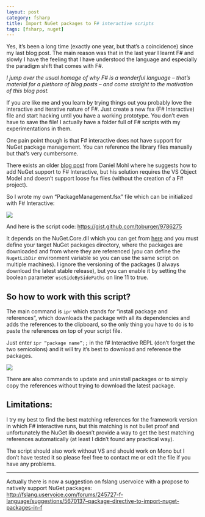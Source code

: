 ```yaml
---
layout: post
category: fsharp
title: Import NuGet packages to F# interactive scripts
tags: [fsharp, nuget]
---
```


Yes, it’s been a long time (exactly one year, but that’s a coincidence) since my last blog post. The main reason was that in the last year I learnt F# and slowly I have the feeling that I have understood the language and especially the paradigm shift that comes with F#.

_I jump over the usual homage of why F# is a wonderful language – that’s material for a plethora of blog posts – and come straight to the motivation of this blog post._

If you are like me and you learn by trying things out you probably love the interactive and iterative nature of F#. Just create a new fsx (F# Interactive) file and start hacking until you have a working prototype. You don’t even have to save the file!
I actually have a folder full of F# scripts with my experimentations in them.

One pain point though is that F# interactive does not have support for NuGet package management. You can reference the library files manually but that’s very cumbersome.

There exists an older [blog post](http://bloggemdano.blogspot.it/2011/08/adding-nuget-support-to-f-interactive.html) from Daniel Mohl where he suggests how to add NuGet support to F# Interactive, but his solution requires the VS Object Model and doesn’t support loose fsx files (without the creation of a F# project).

So I wrote my own “PackageManagement.fsx” file which can be initialized with F# Interactive:

![](http://tobivnext.files.wordpress.com/2014/03/032614_1615_importnuget1.png?w=580)

And here is the script code: https://gist.github.com/toburger/9786275

It depends on the NuGet.Core.dll which you can get from [here](http://nuget.codeplex.com/) and you must define your target NuGet packages directory, where the packages are downloaded and from where they are referenced (you can define the `NugetLibDir` environment variable so you can use the same script on multiple machines). I ignore the versioning of the packages (I always download the latest stable release), but you can enable it by setting the boolean parameter `useSideBySidePaths` on line 11 to true.

## So how to work with this script?

The main command is `ipr` which stands for “install package and references”, which downloads the package with all its dependencies and adds the references to the clipboard, so the only thing you have to do is to paste the references on top of your script file.

Just enter `ipr “package name”;;` in the f# Interactive REPL (don’t forget the two semicolons) and it will try it’s best to download and reference the packages.

![](http://tobivnext.files.wordpress.com/2014/03/032614_1615_importnuget2.png?w=580)

There are also commands to update and uninstall packages or to simply copy the references without trying to download the latest package.

## Limitations:

I try my best to find the best matching references for the framework version in which F# interactive runs, but this matching is not bullet proof and unfortunately the NuGet lib doesn’t provide a way to get the best matching references automatically (at least I didn’t found any practical way).

The script should also work without VS and should work on Mono but I don’t have tested it so please feel free to contact me or edit the file if you have any problems.

***

Actually there is now a suggestion on fslang uservoice with a propose to natively support NuGet packages: http://fslang.uservoice.com/forums/245727-f-language/suggestions/5670137–package-directive-to-import-nuget-packages-in-f